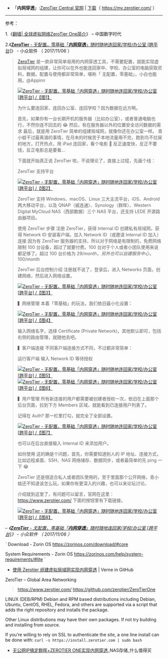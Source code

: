 - 「**内网穿透**」:[ZeroTier Central 官网](https://my.zerotier.com/)  | [下载](https://download.zerotier.com/dist/ZeroTier%20One.msi)（ https://my.zerotier.com/ ）

------------------------------------------------------

参考：

1.《<a href="https://chinadigitaltimes.net/chinese/2014/07/%E7%BF%BB%E5%A2%99-%E5%85%A8%E7%90%83%E8%99%9A%E6%8B%9F%E7%BD%91%E7%BB%9Czerotier-one%E7%AE%80%E4%BB%8B/">翻墙| 全球虚拟网络ZeroTier One简介</a>》 – 中国数字时代

2.《[**ZeroTier** - 无配置，零基础「**内网穿透**」随时随地连回家/学校/办公室 [跨平台]](https://www.appinn.com/zerotier-one/)》 - 小众软件 （ 2017/11/06 ）

<blockquote cite="https://www.appinn.com/zerotier-one/">
     
  [ZeroTier](https://www.appinn.com/zerotier-one/) 是一款非常简单易用的内网穿透工具，不需要配置，就能实现虚拟局域网的组建，让你可以在外也能连回家中、学校、办公室的电脑获取资料，数据。配置与使用都非常简单，堪称「 无配置，零基础」，小白也能用。@Appinn

<a href="https://www.appinn.com/zerotier-one/">
<img src="https://camo.githubusercontent.com/d1c5011ad4c8fd14bb9dff584e271e9b031c3f36/68747470733a2f2f696d67332e617070696e6e2e636f6d2f696d616765732f3230313731312f6466696939736a77306165376964732d322e6a7067216f" border="0" alt="ZeroTier - 无配置，零基础「内网穿透」随时随地连回家/学校/办公室 [跨平台] /【图1】" title="ZeroTier - 无配置，零基础「内网穿透」随时随地连回家/学校/办公室 [跨平台] /【图1】"></a>

为什么要连回家、连回办公室、连回学校？因为数据在远方啊。

首先，如果你有一台长期开机的服务器（比如办公室），或者普通电脑也行，不然你连不回去的 😂
然后，有在服务器以外的位置安全访问数据的需求
最后，就是用 ZeroTier 简单的组建局域网，就像你还在办公室一样。
青小蛙干过最离谱的事情，在月末的时候苦于本地流量用不完，跑到鸟不拉屎的地方，打开热点，用 iPad 连回家，看个电影 🤤 反正速度快，反正不要钱，反正电影总是要看…

下面就开始真正说 ZeroTier 啦，不说理论了，直接上过程，先画个线：

ZeroTier 支持平台

<a href="https://www.appinn.com/zerotier-one/">
<img src="https://camo.githubusercontent.com/1af904aef93d09e5a25f651e5dcecc091392ad99/68747470733a2f2f696d67332e617070696e6e2e636f6d2f696d616765732f3230313731312f64636a72383471767761616575397a2e6a7067216f" border="0" alt="ZeroTier - 无配置，零基础「内网穿透」随时随地连回家/学校/办公室 [跨平台] /【图2】" title="ZeroTier - 无配置，零基础「内网穿透」随时随地连回家/学校/办公室 [跨平台] /【图2】"></a>

ZeroTier 支持 Windows、macOS、Linux 三大主流平台，iOS、Android 两大移动平台，以及 QNAP（威连通）、Synology（群晖）、Western Digital MyCloud NAS（西部数据）三个 NAS 平台，还支持 LEDE 开源路由器项目。

使用 ZeroTier 步骤
注册 ZeroTier，获得 Internal ID
创建私有局域网，获得 Network ID
安装客户端，加入 Network ID（或邀请 Internal ID 加入）
连接
因为有 ZeroTier 服务器的支持，所以对于网络是有限制的，免费网络限制 100 台设备，超过了就要付费。100 台对于个人或者小团队使用来说都足够了。超过 100 台价格为 $29/month，另外也可以自建服务中心，$100/month

ZeroTier 后台控制介绍
注册就不说了，登录后，进入 Networks 页面，创建网络，然后进入网络设置。

<a href="https://www.appinn.com/zerotier-one/">
<img src="https://camo.githubusercontent.com/a30e26596623dee499cc9067f618ac11dca0d29d/68747470733a2f2f696d67332e617070696e6e2e636f6d2f696d616765732f3230313731312f323031372d31312d3036312e6a7067216f" border="0" alt="ZeroTier - 无配置，零基础「内网穿透」随时随地连回家/学校/办公室 [跨平台] /【图3】" title="ZeroTier - 无配置，零基础「内网穿透」随时随地连回家/学校/办公室 [跨平台] /【图3】"></a>

▍网络管理
本着「零基础」的玩法，我们依旧最小化设置：

<a href="https://www.appinn.com/zerotier-one/">
<img src="https://camo.githubusercontent.com/57ee2e252382413a9b898f7f4c04eb73850ddd4e/68747470733a2f2f696d67332e617070696e6e2e636f6d2f696d616765732f3230313731312f323031372d31312d3036322e6a7067216f" border="0" alt="ZeroTier - 无配置，零基础「内网穿透」随时随地连回家/学校/办公室 [跨平台] /【图4】" title="ZeroTier - 无配置，零基础「内网穿透」随时随地连回家/学校/办公室 [跨平台] /【图4】"></a>

输入网络名字，选择 Certificate (Private Network)，其他默认即可，包括右侧的路由管理，就随他去吧。

▍客户端连接
不同客户端连接方式不同，不过都非常简单：

运行客户端
输入 Network ID
等待授权

<a href="https://www.appinn.com/zerotier-one/">
<img src="https://camo.githubusercontent.com/e144af42421ffd319420a1f7c3987b959c6e1882/68747470733a2f2f696d67332e617070696e6e2e636f6d2f696d616765732f3230313731312f7a65726f746965725f64656d6f2d312d303030332e6a7067216f" border="0" alt="ZeroTier - 无配置，零基础「内网穿透」随时随地连回家/学校/办公室 [跨平台] /【图5】" title="ZeroTier - 无配置，零基础「内网穿透」随时随地连回家/学校/办公室 [跨平台] /【图5】"></a>

<a href="https://www.appinn.com/zerotier-one/">
<img src="https://camo.githubusercontent.com/f4b2bad82545921369655da438c1086446e0ada0/68747470733a2f2f696d67332e617070696e6e2e636f6d2f696d616765732f3230313731312f7a65726f6d6f62696c652e6a7067216f" border="0" alt="ZeroTier - 无配置，零基础「内网穿透」随时随地连回家/学校/办公室 [跨平台] /【图6】" title="ZeroTier - 无配置，零基础「内网穿透」随时随地连回家/学校/办公室 [跨平台] /【图6】"></a>

▍用户管理
所有新连接的用户都需要被创建者授权一次，依旧在上面那个后台页面，拉到下方 Members 区域，就能看到已连接用户列表了。

记得在 Auth? 那一栏里打勾，就完全了全部设置。

<a href="https://www.appinn.com/zerotier-one/">
<img src="https://camo.githubusercontent.com/38a875ba983b4ce8cd6f832a7927c3bdc9ca50d6/68747470733a2f2f696d67332e617070696e6e2e636f6d2f696d616765732f3230313731312f7a65726f746965725f64656d6f2e6a7067216f" border="0" alt="ZeroTier - 无配置，零基础「内网穿透」随时随地连回家/学校/办公室 [跨平台] /【图7】" title="ZeroTier - 无配置，零基础「内网穿透」随时随地连回家/学校/办公室 [跨平台] /【图7】"></a>

也可以在后台直接输入 Internal ID 来添加用户。

如何使用
这的确是个问题，首先，你需要知道别人的 IP 地址、连接方式，比如远程桌面、SSH、NAS 网络储存、数据同步，或者最简单的先 ping 一下 😂

ZeroTier 还是很适合私人或者团队使用的，至于里面那个公开网络，青小蛙还不知道该怎么玩，如果你有更深入的兴趣，也可以来论坛讨论。

介绍就到这里了，有问题可以留言，官网在这里：https://www.zerotier.com/ 下面的按钮里有下载链接。


<a href="https://d.appinn.com/zerotier-one/">
<img src="https://camo.githubusercontent.com/9aea2131f01f27d705443142b61910ea5f9918cf/68747470733a2f2f696d67332e617070696e6e2e636f6d2f696d616765732f3230313530372f646f776e2e706e67" border="0" alt="ZeroTier - 无配置，零基础「内网穿透」随时随地连回家/学校/办公室 [跨平台] /【图8】" title="ZeroTier - 无配置，零基础「内网穿透」随时随地连回家/学校/办公室 [跨平台] /【图8】"></a>


</blockquote>

<cite>– 《[**ZeroTier** - 无配置，零基础「**内网穿透**」随时随地连回家/学校/办公室 [跨平台]](https://www.appinn.com/zerotier-one/)》 - 小众软件 （ 2017/11/06 ）</cite>

`
Download - Zorin OS
https://zorinos.com/download/#core

System Requirements - Zorin OS
https://zorinos.com/help/system-requirements/#lite
`

- [使用 Zerotier 组建虚拟局域网实现内网穿透](http://einverne.github.io/post/2018/06/zerotier.html) | Verne in GitHub

ZeroTier – Global Area Networking
> https://www.zerotier.com/
> https://github.com/zerotier/ZeroTierOne

LINUX (DEB/RPM)
Debian and RPM based distributions including Debian, Ubuntu, CentOS, RHEL, Fedora, and others are supported via a script that adds the right repository and installs the package.

Other Linux distributions may have their own packages. If not try building and installing from source.

If you’re willing to rely on SSL to authenticate the site, a one line install can be done with:
`curl -s https://install.zerotier.com | sudo bash`


- [无公网IP搞定群晖+ZEROTIER ONE实现内网穿透](https://post.smzdm.com/p/741270/)_NAS存储_什么值得买
